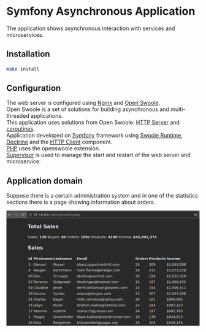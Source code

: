 # Symfony Asynchronous Application
The application shows asynchronous interaction with services and microservices.

## Installation
```bash
make install
```

## Configuration
The web server is configured using [Nginx](https://nginx.org) and [Open Swoole](https://openswoole.com).  
Open Swoole is a set of solutions for building asynchronous and multi-threaded applications.  
This application uses solutions from Open Swoole: [HTTP Server](https://openswoole.com/docs/modules/swoole-http-server-doc) and [coroutines](https://openswoole.com/docs/modules/swoole-coroutine).  
Application developed on [Symfony](https://symfony.com) framework using [Swoole Runtime](https://github.com/php-runtime/swoole),  [Doctrine](https://www.doctrine-project.org) and the [HTTP Client](https://github.com/symfony/http-client) component.  
[PHP](https://www.php.net) uses the openswoole extension.  
[Supervisor](http://supervisord.org) is used to manage the start and restart of the web server and microservice.

## Application domain
Suppose there is a certain administration system and in one of the statistics sections there is a page showing information about orders.  

![sales](https://github.com/grn-it/assets/blob/main/symfony-async-app/sales.png)
